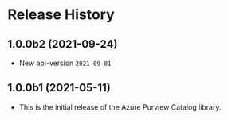# Release History

## 1.0.0b2 (2021-09-24)

  - New api-version `2021-09-01`

## 1.0.0b1 (2021-05-11)

- This is the initial release of the Azure Purview Catalog library.
